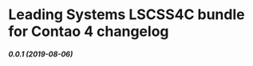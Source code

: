 Leading Systems LSCSS4C bundle for Contao 4 changelog
===========================================

##### 0.0.1 (2019-08-06)


